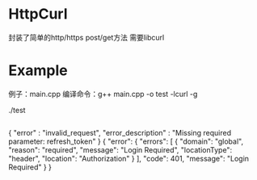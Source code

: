# HttpCurl
封装了简单的http/https post/get方法
需要libcurl

# Example
例子：main.cpp
编译命令：g++ main.cpp -o test -lcurl -g

./test
~~~~~~~~~~~~~~~~~~~~~~~~~~~~~~~~~~~~~~~~~~~~~~~~~~~~~~~~~~~~~~~~~~~~~~~~~~~
~~~~~~~~~~~~~~~~~~~~~~~~~~~~~~~~~~~~~~~~~~~~~~~~~~~~~~~~~~~~~~~~~~~~~~~~~~~
{
  "error" : "invalid_request",
  "error_description" : "Missing required parameter: refresh_token"
}
{
 "error": {
  "errors": [
   {
    "domain": "global",
    "reason": "required",
    "message": "Login Required",
    "locationType": "header",
    "location": "Authorization"
   }
  ],
  "code": 401,
  "message": "Login Required"
 }
}
~~~~~~~~~~~~~~~~~~~~~~~~~~~~~~~~~~~~~~~~~~~~~~~~~~~~~~~~~~~~~~~~~~~~~~~~~~~
~~~~~~~~~~~~~~~~~~~~~~~~~~~~~~~~~~~~~~~~~~~~~~~~~~~~~~~~~~~~~~~~~~~~~~~~~~~
